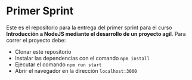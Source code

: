 # Primer Sprint
Este es el repositorio para la entrega del primer sprint para el curso **Introducción a NodeJS mediante el desarrollo
de un proyecto agil**. Para correr el proyecto debe:

- Clonar este repositorio
- Instalar las dependencias con el comando `npm install`
- Ejecutar el comando `npm run start`
- Abrir el navegador en la dirección `localhost:3000`